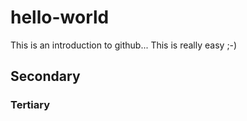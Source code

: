 # hello-world
This is an introduction to github...
This is really easy ;-)

## Secondary

### Tertiary
